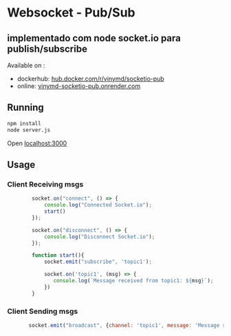# Websocket - Pub/Sub
## implementado com node socket.io para publish/subscribe

Available on :
- dockerhub:  [hub.docker.com/r/vinymd/socketio-pub](https://hub.docker.com/r/vinymd/socketio-pub)
- online: [vinymd-socketio-pub.onrender.com](https://vinymd-socketio-pub.onrender.com)


## Running

```bash
npm install
node server.js
```

Open [localhost:3000](http://localhost:3000)

## Usage
### Client Receiving msgs
```javascript
        socket.on("connect", () => {
            console.log("Connected Socket.io");
            start()
        });

        socket.on("disconnect", () => {
            console.log("Disconnect Socket.io");
        });

        function start(){
            socket.emit("subscribe", 'topic1');

            socket.on('topic1', (msg) => {
               console.log(`Message received from topic1: ${msg}`);
            })
        }
```
### Client Sending msgs
```javascript
       socket.emit("broadcast", {channel: 'topic1', message: 'Message sent from html2'});
```
